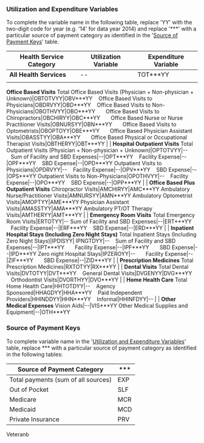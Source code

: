 
### Utilization and Expenditure Variables

To complete the variable name in the following table, replace 'YY' with the two-digit code for year (e.g. '14' for data year 2014) and replace '**\*' with a particular source of payment category as identified in the '[Source of Payment Keys](#source-of-payment-keys)' table.


Health Service Category |Utilization Variable|Expenditure Variable
------------------------|--------------------|--------------------
<b>All Health Services</b>|--|TOT**\*YY
 | | 
<b>Office Based Visits</b>
Total Office Based Visits (Physician + Non-physician + Unknown)|OBTOTVYY|OBV**\*YY
&nbsp;&nbsp;&nbsp;Office Based Visits to Physicians|OBDRVYY|OBD**\*YY
&nbsp;&nbsp;&nbsp;Office Based Visits to Non-Physicians|OBOTHVYY|OBO**\*YY
&nbsp;&nbsp;&nbsp;&nbsp;&nbsp;&nbsp;Office Based Visits to Chiropractors|OBCHIRYY|OBC**\*YY
&nbsp;&nbsp;&nbsp;&nbsp;&nbsp;&nbsp;Office Based Nurse or Nurse Practitioner Visits|OBNURSYY|OBN**\*YY
&nbsp;&nbsp;&nbsp;&nbsp;&nbsp;&nbsp;Office Based Visits to Optometrists|OBOPTOYY|OBE**\*YY
&nbsp;&nbsp;&nbsp;&nbsp;&nbsp;&nbsp;Office Based Physician Assistant Visits|OBASSTYY|OBA**\*YY
&nbsp;&nbsp;&nbsp;&nbsp;&nbsp;&nbsp;Office Based Physical or Occupational Therapist Visits|OBTHERYY|OBT**\*YY
 | | 
<b>Hospital Outpatient Visits</b>
Total Outpatient Visits (Physician + Non-physician + Unknown)|OPTOTVYY|--
&nbsp;&nbsp;&nbsp;Sum of Facility and SBD Expenses|--|OPT**\*YY
&nbsp;&nbsp;&nbsp;Facility Expense|--|OPF**\*YY
&nbsp;&nbsp;&nbsp;SBD Expense|--|OPD**\*YY
Outpatient Visits to Physicians|OPDRVYY|--
&nbsp;&nbsp;&nbsp;Facility Expense|--|OPV**\*YY
&nbsp;&nbsp;&nbsp;SBD Expense|--|OPS**\*YY
Outpatient Visits to Non-Physicians|OPOTHVYY|--
&nbsp;&nbsp;&nbsp;Facility Expense|--|OPO**\*YY
&nbsp;&nbsp;&nbsp;SBD Expense|--|OPP**\*YY
 | | 
<b>Office Based Plus Outpatient Visits</b>
Chiropractor Visits|AMCHIRYY|AMC**\*YY
Ambulatory Nurse/Practitioner Visits|AMNURSYY|AMN**\*YY
Ambulatory Optometrist Visits|AMOPTYY|AME**\*YY
Physician Assistant Visits|AMASSTYY|AMA**\*YY
Ambulatory PT/OT Therapy Visits|AMTHERYY|AMT**\*YY
 | | 
<b>Emergency Room Visits</b>
Total Emergency Room Visits|ERTOTYY|--
Sum of Facility and SBD Expenses|--|ERT**\*YY
&nbsp;&nbsp;&nbsp;Facility Expense|--|ERF**\*YY
&nbsp;&nbsp;&nbsp;SBD Expense|--|ERD**\*YY
 | | 
<b>Inpatient Hospital Stays (Including Zero Night Stays)</b>
Total Inpatient Stays (Including Zero Night Stays)|IPDISYY| IPNGTDYY|--
&nbsp;&nbsp;&nbsp;Sum of Facility and SBD Expenses|--|IPT**\*YY
&nbsp;&nbsp;&nbsp;&nbsp;&nbsp;&nbsp;Facility Expense|--|IPF**\*YY
&nbsp;&nbsp;&nbsp;&nbsp;&nbsp;&nbsp;SBD Expense|--|IPD**\*YY
Zero night Hospital Stays|IPZEROYY|--
&nbsp;&nbsp;&nbsp;&nbsp;&nbsp;&nbsp;Facility Expense|--|ZIF**\*YY
&nbsp;&nbsp;&nbsp;&nbsp;&nbsp;&nbsp;SBD Expense|--|ZID**\*YY
 | | 
<b>Prescription Medicines</b>
 Total Prescription Medicines|RXTOTYY|RX**\*YY
 | | 
<b>Dental Visits</b>
Total Dental Visits|DVTOTYY|DVT**\*YY
&nbsp;&nbsp;&nbsp;General Dental Visits|DVGENYY|DVG**\*YY
&nbsp;&nbsp;&nbsp;Orthodontist Visits|DVORTHYY|DVO**\*YY
 | | 
<b>Home Health Care</b>
Total Home Health Care|HHTOTDYY|--
&nbsp;&nbsp;&nbsp;Agency Sponsored|HHAGDYY|HHA**\*YY
&nbsp;&nbsp;&nbsp;Paid Independent Providers|HHINDDYY|HHN**\*YY
&nbsp;&nbsp;&nbsp;Informal|HHINFDYY|--
 | | 
<b>Other Medical Expenses</b>
Vision Aids|--|VIS**\*YY
Other Medical Supplies and Equipment|--|OTH**\*YY


### Source of Payment Keys

To complete variable name in the '[Utilization and Expenditure Variables](#utilization-and-expenditure-variables)' table, replace **\* with a particular source of payment category as identified in the following tables:

Source of Payment Category	| **\*
---------------------------|-----
Total payments (sum of all sources)	| EXP
Out of Pocket	| SLF
Medicare	| 	MCR
Medicaid	| 	MCD
Private Insurance		| PRV
Veteranb